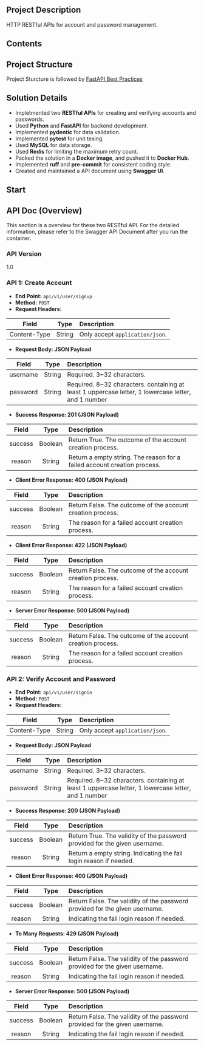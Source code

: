 ## Project Description
HTTP RESTful APIs for account and password management.

## Contents


## Project Structure
Project Sturcture is followed by [FastAPI Best Practices](https://github.com/zhanymkanov/fastapi-best-practices#1-project-structure-consistent--predictable)

## Solution Details
- Impletmented two **RESTful APIs** for creating and verifying accounts and passwords.
- Used **Python** and **FastAPI** for backend development.
- Implemented **pydentic** for data validation. 
- Implemented **pytest** for unit tesing.
- Used **MySQL** for data storage.
- Used **Redis** for limiting the maximum retry count.
- Packed the solution in a **Docker image**, and pushed it to **Docker Hub**.
- Implemented **ruff** and **pre-commit** for consistent coding style.
- Created and maintained a API document using **Swagger UI**.

## Start



## API Doc (Overview)
This section is a overview for these two RESTful API. For the detailed information, please refer to the Swagger API Document after you run the container.


### API Version
1.0

### API 1: Create Account
* **End Point:**  `api/v1/user/signup`
* **Method:** `POST`
* **Request Headers:** 

| Field | Type | Description |
| :---: | :---: | :--- |
| Content-Type | String | Only accept `application/json`. |

* **Request Body: JSON Payload**

| Field | Type | Description |
| :---: | :---: | :--- |
| username | String | Required. 3~32 characters. |
| password | String | Required. 8~32 characters.  containing at least 1 uppercase letter, 1 lowercase letter, and 1 number

* **Success Response: 201 (JSON Payload)**

| Field | Type | Description |
| :---: | :---: | :--- |
| success | Boolean | Return True. The outcome of the account creation process. |
| reason | String | Return a empty string. The reason for a failed account creation process. |

* **Client Error Response: 400 (JSON Payload)**

| Field | Type | Description |
| :---: | :---: | :--- |
| success | Boolean | Return False. The outcome of the account creation process. |
| reason | String | The reason for a failed account creation process. |

* **Client Error Response: 422 (JSON Payload)**

| Field | Type | Description |
| :---: | :---: | :--- |
| success | Boolean | Return False. The outcome of the account creation process. |
| reason | String | The reason for a failed account creation process. |

* **Server Error Response: 500 (JSON Payload)**

| Field | Type | Description |
| :---: | :---: | :--- |
| success | Boolean | Return False. The outcome of the account creation process. |
| reason | String | The reason for a failed account creation process. |


### API 2: Verify Account and Password
* **End Point:**  `api/v1/user/signin`
* **Method:** `POST`
* **Request Headers:** 

| Field | Type | Description |
| :---: | :---: | :--- |
| Content-Type | String | Only accept `application/json`. |

* **Request Body: JSON Payload**

| Field | Type | Description |
| :---: | :---: | :--- |
| username | String | Required. 3~32 characters. |
| password | String | Required. 8~32 characters.  containing at least 1 uppercase letter, 1 lowercase letter, and 1 number

* **Success Response: 200 (JSON Payload)**

| Field | Type | Description |
| :---: | :---: | :--- |
| success | Boolean | Return True. The validity of the password provided for the given username. |
| reason | String | Return a empty string. Indicating the fail login reason if needed. |

* **Client Error Response: 400 (JSON Payload)**

| Field | Type | Description |
| :---: | :---: | :--- |
| success | Boolean | Return False. The validity of the password provided for the given username. |
| reason | String | Indicating the fail login reason if needed. |

* **To Many Requests: 429 (JSON Payload)**

| Field | Type | Description |
| :---: | :---: | :--- |
| success | Boolean | Return False. The validity of the password provided for the given username. |
| reason | String | Indicating the fail login reason if needed. |

* **Server Error Response: 500 (JSON Payload)**

| Field | Type | Description |
| :---: | :---: | :--- |
| success | Boolean | Return False. The validity of the password provided for the given username. |
| reason | String | Indicating the fail login reason if needed. |
